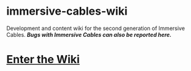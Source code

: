 # immersive-cables-wiki
Development and content wiki for the second generation of Immersive Cables. ***Bugs with Immersive Cables can also be reported here.***

# [Enter the Wiki](https://github.com/arlojay/immersive-cables-wiki/wiki)
